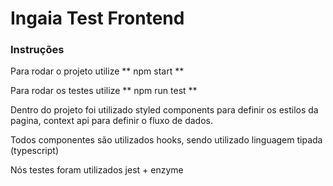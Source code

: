 # Ingaia Test Frontend

### Instruções

Para rodar o projeto utilize ** npm start **

Para rodar os testes utilize ** npm run test **

Dentro do projeto foi utilizado styled components para definir os estilos da pagina, context api para definir o fluxo de dados.

Todos componentes são utilizados hooks, sendo utilizado linguagem tipada (typescript)

Nós testes foram utilizados jest + enzyme
